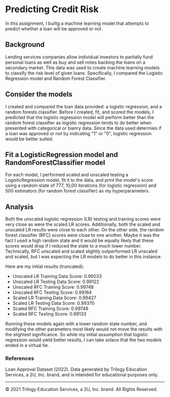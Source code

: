 # Predicting Credit Risk

In this assignment, I builtg a machine learning model that attempts to predict whether a loan will be approved or not. 

## Background

Lending services companies allow individual investors to partially fund personal loans as well as buy and sell notes backing the loans on a secondary market. This data was used to create machine learning models to classify the risk level of given loans. Specifically, I compared the Logistic Regression model and Random Forest Classifier.

## Consider the models

I created and compared the loan data provided: a logistic regression, and a random forests classifier. Before I created, fit, and scored the models, I predicted that the logistic regression model will perform better than the random forest classifier as logistic regression tends to do better when presented with categorical or bianry data. Since the data used determies if a loan was approved or not by indicating "1" or "0", logistic regression would be better suited.    

## Fit a LogisticRegression model and RandomForestClassifier model

For each model, I performed scaled and unscaled testing a LogisticRegression model, fit it to the data, and print the model's score using a random state of 777, 10,00 iterations (for logistic regression) and 500 estimators (for random forest classifier) as my hyperparameters.

## Analysis
Both the unscaled logistic regression (LR) testing and training scores were very close as were the scaled LR scores. Additionally, both the scaled and unscaled LR results were close to each other. On the other side, the random forest classifier (RFC) scores were close to one another. Maybe it was the fact I used a high random state and it would be equally likely that these scores would drop if I reduced the state to a much lower number. Technically, RFC unscaled and scaled slightly outperformed LR unscaled and scaled, but I was expecting the LR models to do better in this instance. 

Here are my initial results (truncated): 
* Unscaled LR Training Data Score: 0.99233
* Unscaled LR Testing Data Score:  0.99122
* Unscaled RFC Training Score: 0.99748
* Unscaled RFC Testing Score: 0.99164
* Scaled LR Training Data Score: 0.99427
* Scaled LR Testing Data Score: 0.99370
* Scaled RFC Training Score: 0.99748
* Scaled RFC Testing Score: 0.99133

Running these models again with a lower random state number, and modifying the other parameters most likely would not move the results with the slightest significance. So while my initial assumption that logistic regression would yield better results, I can take solace that the two models ended in a virtual tie. 

### References

Loan Approval Dataset (2022). Data generated by Trilogy Education Services, a 2U, Inc. brand, and is intended for educational purposes only.

- - -

© 2021 Trilogy Education Services, a 2U, Inc. brand. All Rights Reserved.




